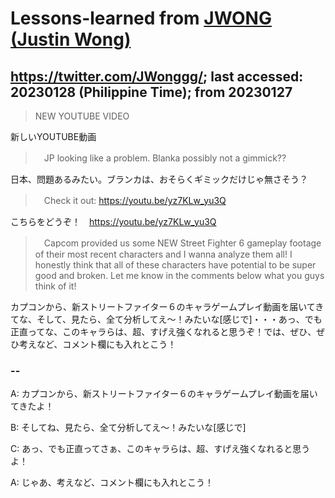# Lessons-learned from [JWONG (Justin Wong)](https://twitter.com/JWonggg?ref_src=twsrc%5Egoogle%7Ctwcamp%5Eserp%7Ctwgr%5Eauthor)

## https://twitter.com/JWonggg/; last accessed: 20230128 (Philippine Time); from 20230127

> NEW YOUTUBE VIDEO 

新しいYOUTUBE動画

>　JP looking like a problem. Blanka possibly not a gimmick?? 

日本、問題あるみたい。ブランカは、おそらくギミックだけじゃ無さそう？

>　Check it out: https://youtu.be/yz7KLw_yu3Q

こちらをどうぞ！　https://youtu.be/yz7KLw_yu3Q

>　Capcom provided us some NEW Street Fighter 6 gameplay footage of their most recent characters and I wanna analyze them all! I honestly think that all of these characters have potential to be super good and broken. Let me know in the comments below what you guys think of it!

カプコンから、新ストリートファイター６のキャラゲームプレイ動画を届いてきてな、そして、見たら、全て分析してえ～！みたいな[感じで]・・・あっ、でも正直ってな、このキャラらは、超、すげえ強くなれると思うぞ！では、ぜひ、ぜひ考えなど、コメント欄にも入れとこう！

### --

A: カプコンから、新ストリートファイター６のキャラゲームプレイ動画を届いてきたよ！

B: そしてね、見たら、全て分析してえ～！みたいな[感じで]

C: あっ、でも正直ってさぁ、このキャラらは、超、すげえ強くなれると思うよ！

A: じゃあ、考えなど、コメント欄にも入れとこう！
